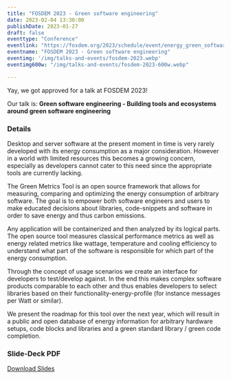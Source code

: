 ```yaml
---
title: "FOSDEM 2023 - Green software engineering"
date: 2023-02-04 13:30:00
publishDate: 2023-01-27
draft: false
eventtype: "Conference"
eventlink: "https://fosdem.org/2023/schedule/event/energy_green_software_engineering/"
eventname: "FOSDEM 2023 - Green software engineering"
eventimg: '/img/talks-and-events/fosdem-2023.webp'
eventimg600w: "/img/talks-and-events/fosdem-2023-600w.webp"

---
```


Yay, we got approved for a talk at FOSDEM 2023!

Our talk is: **Green software engineering - Building tools and ecosystems around green software engineering**

### Details

Desktop and server software at the present moment in time is very rarely developed with its energy consumption as a major consideration. However in a world with limited resources this becomes a growing concern, especially as developers cannot cater to this need since the appropriate tools are currently lacking.

The Green Metrics Tool is an open source framework that allows for measuring, comparing and optimizing the energy consumption of arbitrary software. The goal is to empower both software engineers and users to make educated decisions about libraries, code-snippets and software in order to save energy and thus carbon emissions.

Any application will be containerized and then analyzed by its logical parts. The open source tool measures classical performance metrics as well as energy related metrics like wattage, temperature and cooling efficiency to understand what part of the software is responsible for which part of the energy consumption.

Through the concept of usage scenarios we create an interface for developers to test/develop against. In the end this makes complex software products comparable to each other and thus enables developers to select libraries based on their functionality-energy-profile (for instance messages per Watt or similar).

We present the roadmap for this tool over the next year, which will result in a public and open database of energy information for arbitrary hardware setups, code blocks and libraries and a green standard library / green code completion.

### Slide-Deck PDF

[Download Slides](/slides/FOSDEM_23.pdf)




